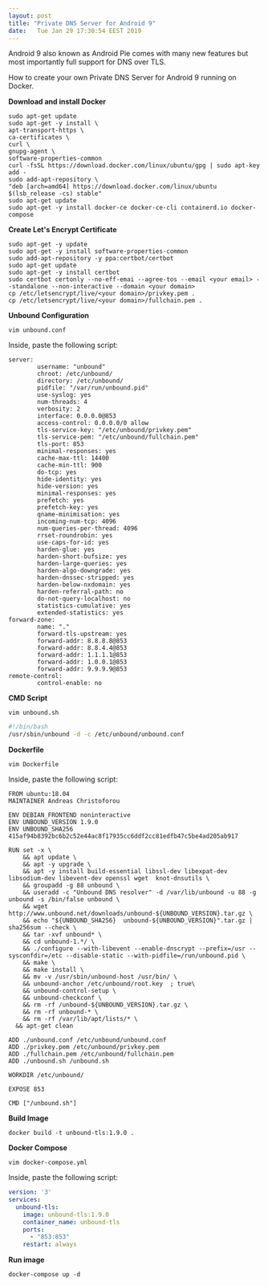 ```yaml
---
layout: post
title: "Private DNS Server for Android 9"
date:	Tue Jan 29 17:30:54 EEST 2019
---
```


Android 9 also known as Android Pie comes with many new features but most importantly full support for DNS over TLS.

How to create your own Private DNS Server for Android 9 running on Docker.

**Download and install Docker**

	sudo apt-get update
	sudo apt-get -y install \
	apt-transport-https \
	ca-certificates \
	curl \
	gnupg-agent \
	software-properties-common
	curl -fsSL https://download.docker.com/linux/ubuntu/gpg | sudo apt-key add -
	sudo add-apt-repository \
	"deb [arch=amd64] https://download.docker.com/linux/ubuntu $(lsb_release -cs) stable"
	sudo apt-get update
	sudo apt-get -y install docker-ce docker-ce-cli containerd.io docker-compose

**Create Let's Encrypt Certificate**

	sudo apt-get -y update
	sudo apt-get -y install software-properties-common
	sudo add-apt-repository -y ppa:certbot/certbot
	sudo apt-get update
	sudo apt-get -y install certbot
	sudo certbot certonly --no-eff-emai --agree-tos --email <your email> --standalone --non-interactive --domain <your domain>
	cp /etc/letsencrypt/live/<your domain>/privkey.pem .
	cp /etc/letsencrypt/live/<your domain>/fullchain.pem .

**Unbound Configuration**

```vim unbound.conf```

Inside, paste the following script:

```
server:
        username: "unbound"
        chroot: /etc/unbound/
        directory: /etc/unbound/
        pidfile: "/var/run/unbound.pid"
        use-syslog: yes
        num-threads: 4
        verbosity: 2
        interface: 0.0.0.0@853
        access-control: 0.0.0.0/0 allow
        tls-service-key: "/etc/unbound/privkey.pem"
        tls-service-pem: "/etc/unbound/fullchain.pem"
        tls-port: 853
        minimal-responses: yes
        cache-max-ttl: 14400
        cache-min-ttl: 900
        do-tcp: yes
        hide-identity: yes
        hide-version: yes
        minimal-responses: yes
        prefetch: yes
        prefetch-key: yes
        qname-minimisation: yes
        incoming-num-tcp: 4096
        num-queries-per-thread: 4096
        rrset-roundrobin: yes
        use-caps-for-id: yes
        harden-glue: yes
        harden-short-bufsize: yes
        harden-large-queries: yes
        harden-algo-downgrade: yes
        harden-dnssec-stripped: yes
        harden-below-nxdomain: yes
        harden-referral-path: no
        do-not-query-localhost: no
        statistics-cumulative: yes
        extended-statistics: yes
forward-zone:
        name: "."
        forward-tls-upstream: yes
        forward-addr: 8.8.8.8@853
        forward-addr: 8.8.4.4@853
        forward-addr: 1.1.1.1@853
        forward-addr: 1.0.0.1@853
        forward-addr: 9.9.9.9@853
remote-control:
        control-enable: no
```

**CMD Script**

```vim unbound.sh```

```bash
#!/bin/bash
/usr/sbin/unbound -d -c /etc/unbound/unbound.conf
```

**Dockerfile**

```vim Dockerfile```

Inside, paste the following script:

```
FROM ubuntu:18.04
MAINTAINER Andreas Christoforou

ENV DEBIAN_FRONTEND noninteractive
ENV UNBOUND_VERSION 1.9.0
ENV UNBOUND_SHA256 415af94b8392bc6b2c52e44ac8f17935cc6ddf2cc81edfb47c5be4ad205ab917

RUN set -x \
	&& apt update \
	&& apt -y upgrade \
	&& apt -y install build-essential libssl-dev libexpat-dev libsodium-dev libevent-dev openssl wget  knot-dnsutils \
	&& groupadd -g 88 unbound \
	&& useradd -c "Unbound DNS resolver" -d /var/lib/unbound -u 88 -g unbound -s /bin/false unbound \
	&& wget http://www.unbound.net/downloads/unbound-${UNBOUND_VERSION}.tar.gz \
	&& echo "${UNBOUND_SHA256}  unbound-${UNBOUND_VERSION}".tar.gz | sha256sum --check \
	&& tar -xvf unbound* \
	&& cd unbound-1.*/ \
	&& ./configure --with-libevent --enable-dnscrypt --prefix=/usr --sysconfdir=/etc --disable-static --with-pidfile=/run/unbound.pid \
	&& make \
	&& make install \
	&& mv -v /usr/sbin/unbound-host /usr/bin/ \
	&& unbound-anchor /etc/unbound/root.key  ; true\
	&& unbound-control-setup \
	&& unbound-checkconf \
	&& rm -rf /unbound-${UNBOUND_VERSION}.tar.gz \
	&& rm -rf unbound-* \
	&& rm -rf /var/lib/apt/lists/* \
  && apt-get clean

ADD ./unbound.conf /etc/unbound/unbound.conf
ADD ./privkey.pem /etc/unbound/privkey.pem
ADD ./fullchain.pem /etc/unbound/fullchain.pem
ADD ./unbound.sh /unbound.sh

WORKDIR /etc/unbound/

EXPOSE 853

CMD ["/unbound.sh"]
```	
**Build Image**

	docker build -t unbound-tls:1.9.0 .

**Docker Compose**

```vim docker-compose.yml```

Inside, paste the following script:

```yaml
version: '3'
services:
  unbound-tls:
    image: unbound-tls:1.9.0
    container_name: unbound-tls
    ports:
      - "853:853"
    restart: always
```

**Run image**

	docker-compose up -d

